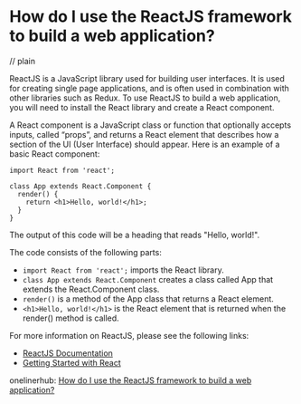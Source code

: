 # How do I use the ReactJS framework to build a web application?
// plain

ReactJS is a JavaScript library used for building user interfaces. It is used for creating single page applications, and is often used in combination with other libraries such as Redux. To use ReactJS to build a web application, you will need to install the React library and create a React component.

A React component is a JavaScript class or function that optionally accepts inputs, called “props”, and returns a React element that describes how a section of the UI (User Interface) should appear. Here is an example of a basic React component:

```
import React from 'react';

class App extends React.Component {
  render() {
    return <h1>Hello, world!</h1>;
  }
}
```

The output of this code will be a heading that reads "Hello, world!".

The code consists of the following parts:
* `import React from 'react';` imports the React library.
* `class App extends React.Component` creates a class called App that extends the React.Component class.
* `render()` is a method of the App class that returns a React element.
* `<h1>Hello, world!</h1>` is the React element that is returned when the render() method is called.

For more information on ReactJS, please see the following links:
* [ReactJS Documentation](https://reactjs.org/)
* [Getting Started with React](https://reactjs.org/docs/getting-started.html)

onelinerhub: [How do I use the ReactJS framework to build a web application?](https://onelinerhub.com/reactjs/how-do-i-use-the-reactjs-framework-to-build-a-web-application)